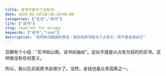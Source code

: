 ```yaml
---
title: 读书不是为了占有书
date: 2020-05-24T20:36:34+08:00
categories: ["生活","读书"]
life: ["读书"]
slug: read not for occupy
keywords: ["读书","read"]
description: "突然奔向脑袋的想法：我买纸质书是为了占有它，而不是去阅读它"
---
```


豆瓣有个小组：“买书如山倒，读书如抽丝”。这似乎就是以占有为目的的买书。这样做没有任何意义。

所以，我以后买纸质书会很少了。当然，金钱也是众多因素之一。